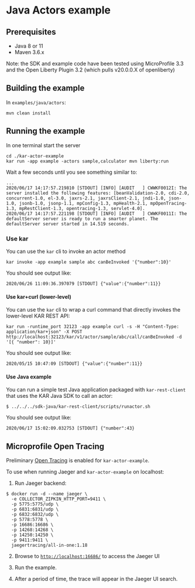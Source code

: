 # Java Actors example

## Prerequisites
- Java 8 or 11
- Maven 3.6.x

Note: the SDK and example code have been tested using MicroProfile 3.3 and the Open Liberty Plugin 3.2 (which pulls v20.0.0.X of openliberty)

## Building the example

In `examples/java/actors`:
```shell
mvn clean install
```

## Running the example
In one terminal start the server
```shell
cd ./kar-actor-example
kar run -app example -actors sample,calculator mvn liberty:run
```

Wait a few seconds until you see something similar to:
```shell
...
2020/06/17 14:17:57.219810 [STDOUT] [INFO] [AUDIT   ] CWWKF0012I: The server installed the following features: [beanValidation-2.0, cdi-2.0, concurrent-1.0, el-3.0, jaxrs-2.1, jaxrsClient-2.1, jndi-1.0, json-1.0, jsonb-1.0, jsonp-1.1, mpConfig-1.3, mpHealth-2.1, mpOpenTracing-1.3, mpRestClient-1.3, opentracing-1.3, servlet-4.0].
2020/06/17 14:17:57.221198 [STDOUT] [INFO] [AUDIT   ] CWWKF0011I: The defaultServer server is ready to run a smarter planet. The defaultServer server started in 14.519 seconds.
```

### Use kar
You can use the `kar` cli to invoke an actor method
```shell
kar invoke -app example sample abc canBeInvoked '{"number":10}'
```

You should see output like:
```shell
2020/06/26 11:09:36.397079 [STDOUT] {"value":{"number":11}}
```

#### Use kar+curl (lower-level)
You can use the `kar` cli to wrap a curl command that directly invokes the lower-level KAR REST API:
```shell
kar run -runtime_port 32123 -app example curl -s -H "Content-Type: application/kar+json" -X POST http://localhost:32123/kar/v1/actor/sample/abc/call/canBeInvoked -d '[{ "number": 10}]'
```

You should see output like:
```shell
2020/05/15 10:47:09 [STDOUT] {"value":{"number":11}}
```

#### Use Java example
You can run a simple test Java application packaged with `kar-rest-client` that uses the KAR Java SDK to call an actor:

```shell
$ ../../../sdk-java/kar-rest-client/scripts/runactor.sh
```
You should see output like:
```shell
2020/06/17 15:02:09.032753 [STDOUT] {"number":43}
```

## Microprofile Open Tracing
Preliminary [Open Tracing](https://opentracing.io/) is enabled for `kar-actor-example`.  

To use when running Jaeger and `kar-actor-example` on localhost:

1. Run Jaeger backend:
```
$ docker run -d --name jaeger \
  -e COLLECTOR_ZIPKIN_HTTP_PORT=9411 \
  -p 5775:5775/udp \
  -p 6831:6831/udp \
  -p 6832:6832/udp \
  -p 5778:5778 \
  -p 16686:16686 \
  -p 14268:14268 \
  -p 14250:14250 \
  -p 9411:9411 \
  jaegertracing/all-in-one:1.18
  ```

2. Browse to  [`http://localhost:16686/`](http://localhost:16686/) to access the Jaeger UI

3. Run the example.

4. After a period of time, the trace will appear in the Jaeger UI search.


